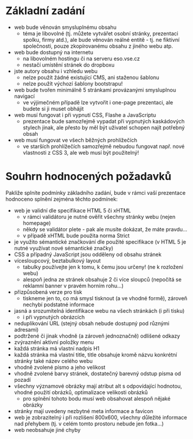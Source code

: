 # Základní zadání
- web bude věnován smysluplnému obsahu
    - téma je libovolné (tj. můžete vytvářet osobní stránky, prezentaci spolku, firmy atd.), ale bude věnován reálné entitě - tj. ne fiktivní společnosti, pouze zkopírovanému obsahu z jiného webu atp.
- web bude dostupný na internetu
    - na libovolném hostingu či na serveru eso.vse.cz
    - nestačí umístění stránek do dropboxu
- jste autory obsahu i vzhledu webu
    - nelze použít žádné existující CMS, ani staženou šablonu
    - nelze použít výchozí šablony bootstrapu!
- web bude tvořen minimálně 5 stránkami provázanými smysluplnou navigací
    - ve výjimečném případě lze vytvořit i one-page prezentaci, ale budete si ji muset obhájit
- web musí fungovat i při vypnutí CSS, Flashe a JavaScriptu
    - prezentace bude samozřejmě vypadat při vypnutých kaskádových stylech jinak, ale přesto by měl být uživatel schopen najít potřebný obsah
- web musí fungovat ve všech běžných prohlížečích
    - ve starších prohlížečích samozřejmě nebudou fungovat např. nové vlastnosti z CSS 3, ale web musí být použitelný!

# Souhrn hodnocených požadavků
Pakliže splníte podmínky základního zadání, bude v rámci vaší prezentace hodnoceno splnění zejména těchto podmínek:

- web je validní dle specifikace HTML 5 či xHTML
    - v rámci validátoru je nutné ověřit všechny stránky webu (nejen homepage)
    - někdy se validátor plete - pak ale musíte dokázat, že máte pravdu…
    - v případě xHTML bude použita norma Strict
- je využito sémantické značkování dle použité specifikace (v HTML 5 je nutné využívat nové sémantické značky)
- CSS a případný JavaScript jsou odděleny od obsahu stránek
- vícesloupcový, beztabulkový layout
    - tabulky používejte jen k tomu, k čemu jsou určeny! (ne k rozložení webu)
    - alespoň jedna ze stránek obsahuje 2 či více sloupců (nepočítá se reklamní banner v pravém horním rohu…)
- přizpůsobená verze pro tisk
    - tiskneme jen to, co má smysl tisknout (a ve vhodné formě), zároveň nechybí podstatné informace
- jasná a srozumitelná identifikace webu na všech stránkách (i při tisku)
    - i při vypnutých obrázcích
- neduplikování URL (stejný obsah nebude dostupný pod různými adresami)
- podtržené či jinak vhodně (a zároveň jednoznačně) odlišené odkazy
- zvýraznění aktivní položky menu
- každá stránka má vlastní nadpis H1
- každá stránka má vlastní title, title obsahuje kromě názvu konkrétní stránky také název celého webu
- vhodně zvolené písmo a jeho velikost
- vhodně zvolené barvy stránek, dostatečný barevný odstup písma od pozadí
- všechny významové obrázky mají atribut alt s odpovídající hodnotou, vhodné použití obrázků, optimalizace velikosti obrázků
    - pro splnění tohoto bodu musí web obsahovat alespoň nějaké obrázky
- stránky mají uvedeny nezbytné meta informace a favicon
- web je zobrazitelný i při rozlišení 800x600, všechny důležité informace nad přehybem (tj. v celém tomto prostoru nebude jen fotka…)
- web neobsahuje jiné chyby